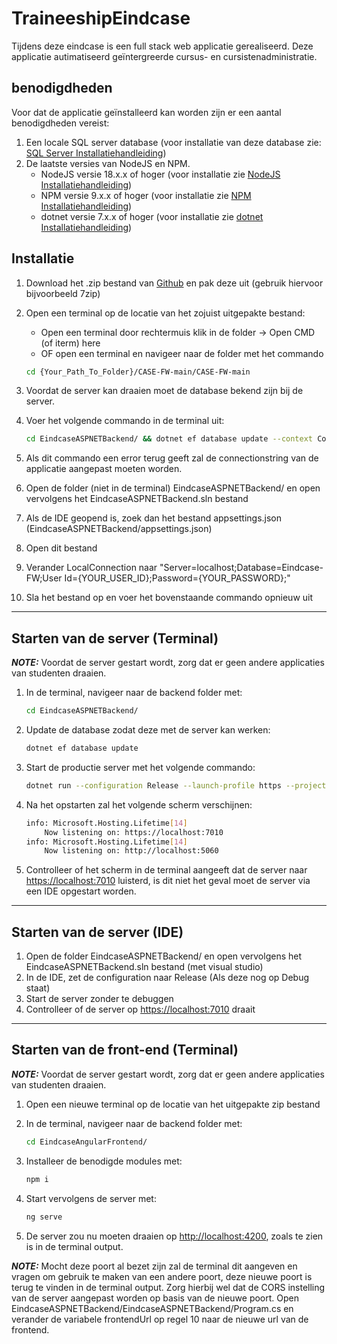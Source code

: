 # TraineeshipEindcase

Tijdens deze eindcase is een full stack web applicatie gerealiseerd. Deze applicatie autimatiseerd geïntergreerde cursus- en cursistenadministratie.

## benodigdheden

Voor dat de applicatie geïnstalleerd kan worden zijn er een aantal benodigdheden vereist:

1. Een locale SQL server database (voor installatie van deze database zie: [SQL Server Installatiehandleiding](https://learn.microsoft.com/en-us/sql/database-engine/install-windows/install-sql-server?view=sql-server-ver16))
1. De laatste versies van NodeJS en NPM.
    - NodeJS versie 18.x.x of hoger (voor installatie zie [NodeJS Installatiehandleiding](https://phoenixnap.com/kb/install-node-js-npm-on-windows))
    - NPM versie 9.x.x of hoger (voor installatie zie [NPM Installatiehandleiding](https://phoenixnap.com/kb/install-node-js-npm-on-windows))
    - dotnet versie 7.x.x of hoger (voor installatie zie [dotnet Installatiehandleiding](https://learn.microsoft.com/en-us/dotnet/core/install/windows?tabs=net70))

## Installatie

1. Download het .zip bestand van [Github](https://github.com/JustFalco/CASE-FW) en pak deze uit (gebruik hiervoor bijvoorbeeld 7zip)
1. Open een terminal op de locatie van het zojuist uitgepakte bestand:
    - Open een terminal door rechtermuis klik in de folder -> Open CMD (of iterm) here
    - OF open een terminal en navigeer naar de folder met het commando

    ```bash
    cd {Your_Path_To_Folder}/CASE-FW-main/CASE-FW-main
    ```

1. Voordat de server kan draaien moet de database bekend zijn bij de server.
1. Voer het volgende commando in de terminal uit:

    ```bash
    cd EindcaseASPNETBackend/ && dotnet ef database update --context CourseContext --project Data-access-layer --startup-project EindcaseASPNETBackend 
    ```

1. Als dit commando een error terug geeft zal de connectionstring van de applicatie aangepast moeten worden.
1. Open de folder (niet in de terminal) EindcaseASPNETBackend/ en open vervolgens het EindcaseASPNETBackend.sln bestand
1. Als de IDE geopend is, zoek dan het bestand appsettings.json (EindcaseASPNETBackend/appsettings.json)
1. Open dit bestand
1. Verander LocalConnection naar "Server=localhost;Database=Eindcase-FW;User Id={YOUR_USER_ID};Password={YOUR_PASSWORD};"
1. Sla het bestand op en voer het bovenstaande commando opnieuw uit

----

## Starten van de server (Terminal)

***NOTE:*** Voordat de server gestart wordt, zorg dat er geen andere applicaties van studenten draaien.

1. In de terminal, navigeer naar de backend folder met:

    ```bash
    cd EindcaseASPNETBackend/
    ```

1. Update de database zodat deze met de server kan werken:

    ```bash
    dotnet ef database update
    ```

1. Start de productie server met het volgende commando:

    ```bash
    dotnet run --configuration Release --launch-profile https --project EindcaseASPNETBackend
    ```

1. Na het opstarten zal het volgende scherm verschijnen:

    ```bash
    info: Microsoft.Hosting.Lifetime[14]
        Now listening on: https://localhost:7010
    info: Microsoft.Hosting.Lifetime[14]
        Now listening on: http://localhost:5060
    ```

1. Controlleer of het scherm in de terminal aangeeft dat de server naar <https://localhost:7010> luisterd, is dit niet het geval moet de server via een IDE opgestart worden.

----
## Starten van de server (IDE)

1. Open de folder EindcaseASPNETBackend/ en open vervolgens het EindcaseASPNETBackend.sln bestand (met visual studio)
1. In de IDE, zet de configuration naar Release (Als deze nog op Debug staat)
1. Start de server zonder te debuggen
1. Controlleer of de server op <https://localhost:7010> draait

----

## Starten van de front-end (Terminal)

***NOTE:*** Voordat de server gestart wordt, zorg dat er geen andere applicaties van studenten draaien.

1. Open een nieuwe terminal op de locatie van het uitgepakte zip bestand
1. In de terminal, navigeer naar de backend folder met:

    ```bash
    cd EindcaseAngularFrontend/
    ```

1. Installeer de benodigde modules met:

    ```bash
    npm i
    ```

1. Start vervolgens de server met:

    ```bash
    ng serve
    ```

1. De server zou nu moeten draaien op <http://localhost:4200>, zoals te zien is in de terminal output.

***NOTE:*** Mocht deze poort al bezet zijn zal de terminal dit aangeven en vragen om gebruik te maken van een andere poort, deze nieuwe poort is terug te vinden in de terminal output. Zorg hierbij wel dat de CORS instelling van de server aangepast worden op basis van de nieuwe poort. Open EindcaseASPNETBackend/EindcaseASPNETBackend/Program.cs en verander de variabele frontendUrl op regel 10 naar de nieuwe url van de frontend.
